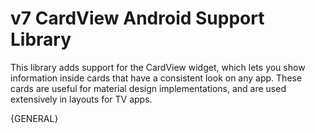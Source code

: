 # v7 CardView Android Support Library

This library adds support for the CardView widget, which lets you show information inside cards that have a consistent look on any app. These cards are useful for material design implementations, and are used extensively in layouts for TV apps.

{GENERAL}
